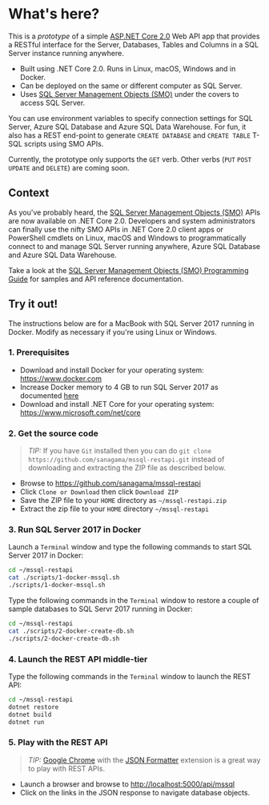 # What's here?

This is a *prototype* of a simple [ASP.NET Core 2.0](https://docs.microsoft.com/en-us/aspnet/core/getting-started) Web API app that provides a RESTful interface for the Server, Databases, Tables and Columns in a SQL Server instance running anywhere.

- Built using .NET Core 2.0. Runs in Linux, macOS, Windows and in Docker.
- Can be deployed on the same or different computer as SQL Server.
- Uses [SQL Server Management Objects (SMO)](https://www.nuget.org/packages/Microsoft.SqlServer.SqlManagementObjects) under the covers to access SQL Server.

You can use environment variables to specify connection settings for SQL Server, Azure SQL Database and Azure SQL Data Warehouse. For fun, it also has a REST end-point to generate ```CREATE DATABASE``` and ```CREATE TABLE``` T-SQL scripts using SMO APIs. 

Currently, the prototype only supports the ```GET``` verb. Other verbs (```PUT``` ```POST``` ```UPDATE``` and ```DELETE```) are coming soon.

## Context

As you've probably heard, the [SQL Server Management Objects (SMO)](https://www.nuget.org/packages/Microsoft.SqlServer.SqlManagementObjects) APIs are now available on .NET Core 2.0. Developers and system administrators can finally use the nifty SMO APIs in .NET Core 2.0 client apps or PowerShell cmdlets on Linux, macOS and Windows to programmatically connect to and manage SQL Server running anywhere, Azure SQL Database and Azure SQL Data Warehouse.

Take a look at the [SQL Server Management Objects (SMO) Programming Guide](https://docs.microsoft.com/en-us/sql/relational-databases/server-management-objects-smo/sql-server-management-objects-smo-programming-guide) for samples and API reference documentation.

## Try it out!

The instructions below are for a MacBook with SQL Server 2017 running in Docker. Modify as necessary if you're using Linux or Windows.

### 1. Prerequisites

- Download and install Docker for your operating system: <https://www.docker.com>
- Increase Docker memory to 4 GB to run SQL Server 2017 as documented [here](https://docs.microsoft.com/en-us/sql/linux/quickstart-install-connect-docker#requirements)
- Download and install .NET Core for your operating system: <https://www.microsoft.com/net/core>

### 2. Get the source code

> *TIP:* If you have ```Git``` installed then you can do ```git clone https://github.com/sanagama/mssql-restapi.git``` instead of downloading and extracting the ZIP file as described below.

- Browse to <https://github.com/sanagama/mssql-restapi>
- Click ```Clone or Download``` then click ```Download ZIP```
- Save the ZIP file to your ```HOME``` directory as ```~/mssql-restapi.zip```
- Extract the zip file to your ```HOME``` directory ```~/mssql-restapi```

### 3. Run SQL Server 2017 in Docker

Launch a ```Terminal``` window and type the following commands to start SQL Server 2017 in Docker:

```bash
cd ~/mssql-restapi
cat ./scripts/1-docker-mssql.sh
./scripts/1-docker-mssql.sh
```

Type the following commands in the ```Terminal``` window to restore a couple of sample databases to SQL Servr 2017 running in Docker:

```bash
cd ~/mssql-restapi
cat ./scripts/2-docker-create-db.sh
./scripts/2-docker-create-db.sh
```

### 4. Launch the REST API middle-tier

Type the following commands in the ```Terminal``` window to launch the REST API:

```bash
cd ~/mssql-restapi
dotnet restore
dotnet build
dotnet run
```

### 5. Play with the REST API

> *TIP:* [Google Chrome](https://www.google.com/chrome/) with the [JSON Formatter](https://github.com/callumlocke/json-formatter) extension is a great way to play with REST APIs.

- Launch a browser and browse to <http://localhost:5000/api/mssql>
- Click on the links in the JSON response to navigate database objects.
